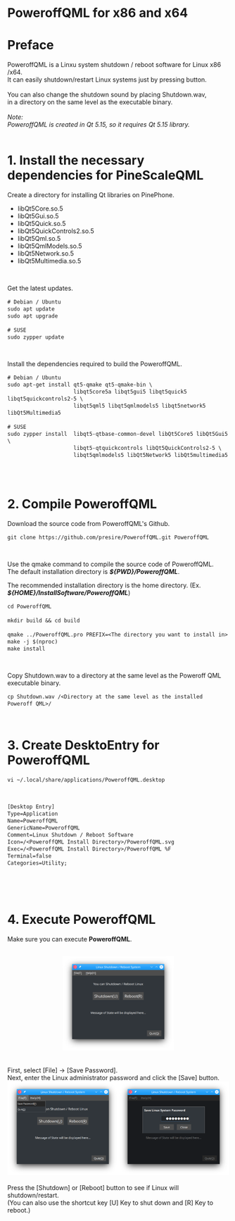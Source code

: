 # PoweroffQML for x86 and x64  

# Preface  
PoweroffQML is a Linxu system shutdown / reboot software for Linux x86 /x64.<br>
It can easily shutdown/restart Linux systems just by pressing button.<br>
<br>
You can also change the shutdown sound by placing Shutdown.wav,<br>
in a directory on the same level as the executable binary.<br>
<br>
*Note:*<br>
*PoweroffQML is created in Qt 5.15, so it requires Qt 5.15 library.*<br>
<br>

# 1. Install the necessary dependencies for PineScaleQML
Create a directory for installing Qt libraries on PinePhone.<br>
* libQt5Core.so.5
* libQt5Gui.so.5
* libQt5Quick.so.5
* libQt5QuickControls2.so.5
* libQt5Qml.so.5
* libQt5QmlModels.so.5
* libQt5Network.so.5
* libQt5Multimedia.so.5
<br>

Get the latest updates.<br>

    # Debian / Ubuntu
    sudo apt update
    sudo apt upgrade

    # SUSE
    sudo zypper update
<br>

Install the dependencies required to build the PoweroffQML.  

    # Debian / Ubuntu
    sudo apt-get install qt5-qmake qt5-qmake-bin \
                         libqt5core5a libqt5gui5 libqt5quick5 libqt5quickcontrols2-5 \
                         libqt5qml5 libqt5qmlmodels5 libqt5network5 libQt5Multimedia5
    
    # SUSE
    sudo zypper install  libqt5-qtbase-common-devel libQt5Core5 libQt5Gui5 \
                         libqt5-qtquickcontrols libQt5QuickControls2-5 \
                         libqt5qmlmodels5 libQt5Network5 libQt5multimedia5
<br>
<br>

# 2. Compile PoweroffQML
Download the source code from PoweroffQML's Github.<br>

    git clone https://github.com/presire/PoweroffQML.git PoweroffQML
<br>

Use the qmake command to compile the source code of PoweroffQML.<br>
The default installation directory is <I>**${PWD}/PoweroffQML**</I>.<br>

The recommended installation directory is the home directory. (Ex. <I>**${HOME}/InstallSoftware/PoweroffQML**</I>)

    cd PoweroffQML

    mkdir build && cd build

    qmake ../PoweroffQML.pro PREFIX=<The directory you want to install in>
    make -j $(nproc)
    make install
<br>

Copy Shutdown.wav to a directory at the same level as the Poweroff QML executable binary.<br>

    cp Shutdown.wav /<Directory at the same level as the installed Poweroff QML>/
<br>

# 3. Create DesktoEntry for PoweroffQML
    vi ~/.local/share/applications/PoweroffQML.desktop
<br>

    [Desktop Entry]
    Type=Application
    Name=PoweroffQML
    GenericName=PoweroffQML
    Comment=Linux Shutdown / Reboot Software
    Icon=/<PoweroffQML Install Directory>/PoweroffQML.svg
    Exec=/<PoweroffQML Install Directory>/PoweroffQML %F
    Terminal=false
    Categories=Utility;
<br>

<br>
<br>

# 4. Execute PoweroffQML
Make sure you can execute **PoweroffQML**.<br>
<br>
<center><img src="img/PoweroffQML_SS_1.png" width="50%" height="50%" ></center><br>
<br>
First, select [File] -> [Save Password].<br>
Next, enter the Linux administrator password and click the [Save] button.<br>
<center><img src="img/PoweroffQML_SS_2.png" width="50%" height="50%" ><img src="img/PoweroffQML_SS_3.png" width="50%" height="50%" ></center><br>
Press the [Shutdown] or [Reboot] button to see if Linux will shutdown/restart.<br> 
(You can also use the shortcut key [U] Key to shut down and [R] Key to reboot.)<br>
<br>
<br>

